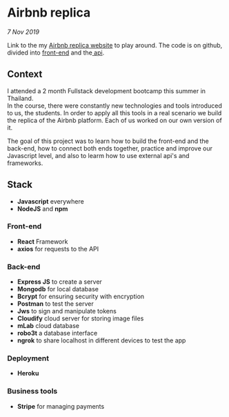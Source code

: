 # Airbnb replica

_7 Nov 2019_

Link to the my [Airbnb replica website](https://airbnb-ly.herokuapp.com/) to play around. The code is on github, divided into [front-end](https://github.com/lydialawli/airbnb-react/) and the[ api](https://github.com/lydialawli/airbnb-api).

## Context

I attended a 2 month Fullstack development bootcamp this summer in Thailand.  
In the course, there were constantly new technologies and tools introduced to us, the students. In order to apply all this tools in a real scenario we build the replica of the Airbnb platform. Each of us worked on our own version of it.

The goal of this project was to learn how to build the front-end and the back-end, how to connect both ends together, practice and improve our Javascript level, and also to learm how to use external api's and frameworks.

## Stack

- **Javascript** everywhere
- **NodeJS** and **npm**
  
### Front-end

- **React** Framework
- **axios** for requests to the API

### Back-end

- **Express JS** to create a server
- **Mongodb** for local database
- **Bcrypt** for ensuring security with encryption
- **Postman** to test the server
- **Jws** to sign and manipulate tokens
- **Cloudify** cloud server for storing image files
- **mLab** cloud database
- **robo3t** a database interface
- **ngrok** to share localhost in different devices to test the app

### Deployment

- **Heroku**

### Business tools

- **Stripe** for managing payments
  
